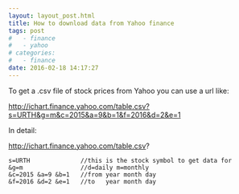 ```yaml
---
layout: layout_post.html
title: How to download data from Yahoo finance
tags: post
#   - finance
#   - yahoo
# categories:
#   - finance
date: 2016-02-18 14:17:27
---
```


To get a .csv file of stock prices from Yahoo you can use a url like:

http://ichart.finance.yahoo.com/table.csv?s=URTH&g=m&c=2015&a=9&b=1&f=2016&d=2&e=1

In detail:

http://ichart.finance.yahoo.com/table.csv?

    s=URTH              //this is the stock symbol to get data for
    &g=m                //d=daily m=monthly
    &c=2015 &a=9 &b=1   //from year month day
    &f=2016 &d=2 &e=1   //to   year month day
